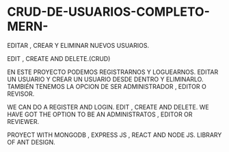 # CRUD-DE-USUARIOS-COMPLETO-MERN-
EDITAR , CREAR Y ELIMINAR NUEVOS USUARIOS.

EDIT , CREATE AND DELETE.(CRUD)

EN ESTE PROYECTO PODEMOS REGISTRARNOS  Y LOGUEARNOS.
EDITAR UN USUARIO Y CREAR UN USUARIO DESDE DENTRO Y ELIMINARLO.
TAMBIÉN TENEMOS LA OPCION DE SER ADMINISTRADOR , EDITOR O REVISOR.

WE CAN DO A REGISTER AND LOGIN.
EDIT , CREATE AND DELETE.
WE HAVE GOT THE OPTION TO BE AN ADMINISTRATOS , EDITOR OR REVIEWER.

PROYECT WITH MONGODB , EXPRESS JS , REACT AND NODE JS.
LIBRARY OF ANT DESIGN.
